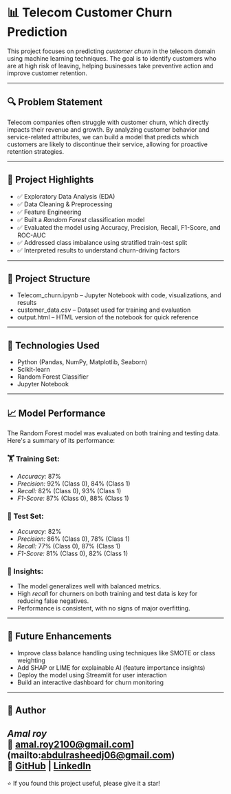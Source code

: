 # 📊 Telecom Customer Churn Prediction

This project focuses on predicting *customer churn* in the telecom domain using machine learning techniques. The goal is to identify customers who are at high risk of leaving, helping businesses take preventive action and improve customer retention.

---

## 🔍 Problem Statement

Telecom companies often struggle with customer churn, which directly impacts their revenue and growth. By analyzing customer behavior and service-related attributes, we can build a model that predicts which customers are likely to discontinue their service, allowing for proactive retention strategies.

---

## 🧠 Project Highlights

- ✅ Exploratory Data Analysis (EDA)
- ✅ Data Cleaning & Preprocessing
- ✅ Feature Engineering
- ✅ Built a *Random Forest* classification model
- ✅ Evaluated the model using Accuracy, Precision, Recall, F1-Score, and ROC-AUC
- ✅ Addressed class imbalance using stratified train-test split
- ✅ Interpreted results to understand churn-driving factors

---

## 📁 Project Structure

- Telecom_churn.ipynb – Jupyter Notebook with code, visualizations, and results
- customer_data.csv – Dataset used for training and evaluation
- output.html – HTML version of the notebook for quick reference

---

## 🔧 Technologies Used

- Python (Pandas, NumPy, Matplotlib, Seaborn)
- Scikit-learn
- Random Forest Classifier
- Jupyter Notebook

---

## 📈 Model Performance

The Random Forest model was evaluated on both training and testing data. Here's a summary of its performance:

### 🏋 Training Set:
- *Accuracy:* 87%
- *Precision:* 92% (Class 0), 84% (Class 1)
- *Recall:* 82% (Class 0), 93% (Class 1)
- *F1-Score:* 87% (Class 0), 88% (Class 1)

### 🧪 Test Set:
- *Accuracy:* 82%
- *Precision:* 86% (Class 0), 78% (Class 1)
- *Recall:* 77% (Class 0), 87% (Class 1)
- *F1-Score:* 81% (Class 0), 82% (Class 1)

### 📌 Insights:
- The model generalizes well with balanced metrics.
- High *recall* for churners on both training and test data is key for reducing false negatives.
- Performance is consistent, with no signs of major overfitting.

---

## 🚀 Future Enhancements

- Improve class balance handling using techniques like SMOTE or class weighting
- Add SHAP or LIME for explainable AI (feature importance insights)
- Deploy the model using Streamlit for user interaction
- Build an interactive dashboard for churn monitoring

---

## 👤 Author

*Amal roy*  
📧 amal.roy2100@gmail.com](mailto:abdulrasheedj06@gmail.com)  
🔗 [GitHub](https://github.com/amalroy2003) | [LinkedIn](www.linkedin.com/in/amal-roy-e)
---

⭐ If you found this project useful, please give it a star!
